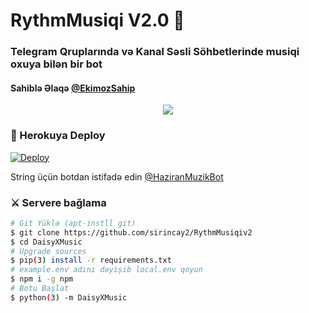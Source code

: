 <h1 align="centre">RythmMusiqi V2.0 🎵</h1>

### Telegram Qruplarında və Kanal Səsli Söhbetlerinde musiqi oxuya bilən bir bot
#### Sahiblə Əlaqə [@EkimozSahip](t.me/EkimozSahip)

<p align="center">
  <img src="https://telegra.ph/file/831231d8522f9a1c0d04d.jpg">
</p>


### 💜 Herokuya Deploy

[![Deploy](https://www.herokucdn.com/deploy/button.svg)](https://heroku.com/deploy?template=https://github.com/EkimozSupport/Haziran)

String üçün botdan istifadə edin [@HaziranMuzikBot](https://t.me/@HaziranMuzikBot)

### ⚔ Servere bağlama
```sh
# Git Yüklə (apt-instll git)
$ git clone https://github.com/sirincay2/RythmMusiqiv2
$ cd DaisyXMusic
# Upgrade sources
$ pip(3) install -r requirements.txt
# example.env adını dəyişib local.env qoyun
$ npm i -g npm
# Botu Başlat
$ python(3) -m DaisyXMusic
```

